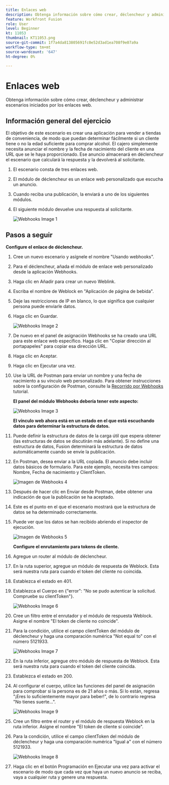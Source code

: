 ```yaml
---
title: Enlaces web
description: Obtenga información sobre cómo crear, déclencheur y administrar escenarios iniciados por los enlaces web.
feature: Workfront Fusion
role: User
level: Beginner
kt: 11053
thumbnail: KT11053.png
source-git-commit: 1f7a4da813805691fc0e52d3ad1ea708f9e07a9a
workflow-type: tm+mt
source-wordcount: '647'
ht-degree: 0%

---
```



# Enlaces web

Obtenga información sobre cómo crear, déclencheur y administrar escenarios iniciados por los enlaces web.

## Información general del ejercicio

El objetivo de este escenario es crear una aplicación para vender a tiendas de conveniencia, de modo que puedan determinar fácilmente si un cliente tiene o no la edad suficiente para comprar alcohol. El cajero simplemente necesita anunciar el nombre y la fecha de nacimiento del cliente en una URL que se le haya proporcionado. Ese anuncio almacenará en déclencheur el escenario que calculará la respuesta y la devolverá al solicitante.

1. El escenario consta de tres enlaces web.
1. El módulo de déclencheur es un enlace web personalizado que escucha un anuncio.
1. Cuando reciba una publicación, la enviará a uno de los siguientes módulos.
1. El siguiente módulo devuelve una respuesta al solicitante.

   ![Webhooks Image 1](../12-exercises/assets/webhooks-walkthrough-1.png)

## Pasos a seguir

**Configure el enlace de déclencheur.**

1. Cree un nuevo escenario y asígnele el nombre &quot;Usando webhooks&quot;.
1. Para el déclencheur, añada el módulo de enlace web personalizado desde la aplicación Webhooks.
1. Haga clic en Añadir para crear un nuevo Weblink.
1. Escriba el nombre de Weblock en &quot;Aplicación de página de bebida&quot;.
1. Deje las restricciones de IP en blanco, lo que significa que cualquier persona puede enviarle datos.
1. Haga clic en Guardar.


   ![Webhooks Image 2](../12-exercises/assets/webhooks-walkthrough-2.png)

1. De nuevo en el panel de asignación Webhooks se ha creado una URL para este enlace web específico. Haga clic en &quot;Copiar dirección al portapapeles&quot; para copiar esa dirección URL.
1. Haga clic en Aceptar.
1. Haga clic en Ejecutar una vez.
1. Use la URL de Postman para enviar un nombre y una fecha de nacimiento a su vínculo web personalizado. Para obtener instrucciones sobre la configuración de Postman, consulte la [Recorrido por Webhooks](https://experienceleague.adobe.com/docs/workfront-learn/tutorials-workfront/fusion/beyond-basic-modules/webhooks-walkthrough.html?lang=en) tutorial.

   **El panel del módulo Webhooks debería tener este aspecto:**

   ![Webhooks Image 3](../12-exercises/assets/webhooks-walkthrough-3.png)

   **El vínculo web ahora está en un estado en el que está escuchando datos para determinar la estructura de datos.**

1. Puede definir la estructura de datos de la carga útil que espera obtener (las estructuras de datos se discutirán más adelante). Si no define una estructura de datos, Fusion determinará la estructura de datos automáticamente cuando se envíe la publicación.
1. En Postman, desea enviar a la URL copiada. El anuncio debe incluir datos básicos de formulario. Para este ejemplo, necesita tres campos: Nombre, Fecha de nacimiento y ClientToken.

   ![Imagen de Webhooks 4](../12-exercises/assets/webhooks-walkthrough-4.png)

1. Después de hacer clic en Enviar desde Postman, debe obtener una indicación de que la publicación se ha aceptado.
1. Este es el punto en el que el escenario mostrará que la estructura de datos se ha determinado correctamente.
1. Puede ver que los datos se han recibido abriendo el inspector de ejecución.

   ![Imagen de Webhooks 5](../12-exercises/assets/webhooks-walkthrough-5.png)

   **Configure el enrutamiento para tokens de cliente.**

1. Agregue un router al módulo de déclencheur.
1. En la ruta superior, agregue un módulo de respuesta de Weblock. Esta será nuestra ruta para cuando el token del cliente no coincida.
1. Establezca el estado en 401.
1. Establezca el Cuerpo en {&quot;error&quot;: &quot;No se pudo autenticar la solicitud. Compruebe su clientToken&quot;}.

   ![Webhooks Image 6](../12-exercises/assets/webhooks-walkthrough-6.png)

1. Cree un filtro entre el enrutador y el módulo de respuesta Weblock. Asigne el nombre &quot;El token de cliente no coincide&quot;.
1. Para la condición, utilice el campo clientToken del módulo de déclencheur y haga una comparación numérica &quot;Not equal to&quot; con el número 5121933.

   ![Webhooks Image 7](../12-exercises/assets/webhooks-walkthrough-7.png)

1. En la ruta inferior, agregue otro módulo de respuesta de Weblock. Esta será nuestra ruta para cuando el token del cliente coincida.
1. Establezca el estado en 200.
1. Al configurar el cuerpo, utilice las funciones del panel de asignación para comprobar si la persona es de 21 años o más. Si lo están, regresa &quot;¡Eres lo suficientemente mayor para beber!&quot;, de lo contrario regresa &quot;No tienes suerte...&quot;.

   ![Webhooks Image 9](../12-exercises/assets/webhooks-walkthrough-9.png)

1. Cree un filtro entre el router y el módulo de respuesta Weblock en la ruta inferior. Asigne el nombre &quot;El token de cliente sí coincide&quot;.
1. Para la condición, utilice el campo clientToken del módulo de déclencheur y haga una comparación numérica &quot;Igual a&quot; con el número 5121933.


   ![Webhooks Image 8](../12-exercises/assets/webhooks-walkthrough-8.png)

1. Haga clic en el botón Programación en Ejecutar una vez para activar el escenario de modo que cada vez que haya un nuevo anuncio se reciba, vaya a cualquier ruta y genere una respuesta.
